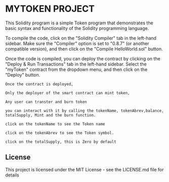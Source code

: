 # MYTOKEN PROJECT

This Solidity program is a simple Token program that demonstrates the basic syntax and functionality of the Solidity programming language.


To compile the code, click on the "Solidity Compiler" tab in the left-hand sidebar. Make sure the "Compiler" option is set to "0.8.7" (or another compatible version), and then click on the "Compile HelloWorld.sol" button.

Once the code is compiled, you can deploy the contract by clicking on the "Deploy & Run Transactions" tab in the left-hand sidebar. Select the "myToken" contract from the dropdown menu, and then click on the "Deploy" button.

```
Once the contract is deployed, 

Only the deployer of the smart contract can mint token,

Any user can transter and burn token

you can interact with it by calling the tokenName, tokenAbrev,balance, totalSupply, Mint and the burn function.

click on the tokenName to see the Token name 

click on the tokenAbrev to see the Token symbol.

click on the totalSupply, this is Zero by default
```


## License

This project is licensed under the MIT License - see the LICENSE.md file for details
